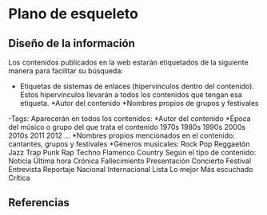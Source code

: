 # Plano de esqueleto
## Diseño de la información
Los contenidos publicados en la web estarán etiquetados de la siguiente manera para facilitar su búsqueda:

- Etiquetas de sistemas de enlaces (hipervínculos dentro del contenido). Estos hipervínculos llevarán a todos los contenidos que tengan esa etiqueta.
*Autor del contenido
*Nombres propios de grupos y festivales

-Tags:
Aparecerán en todos los contenidos:
*Autor del contenido
*Época del músico o grupo del que trata el contenido
1970s
1980s
1990s
2000s
2010s
2011
2012
… 
*Nombres propios mencionados en el contenido: cantantes, grupos y festivales
*Géneros musicales:
Rock
Pop
Reggaetón
Jazz
Trap
Punk
Rap
Techno
Flamenco
Country
Según el tipo de contenido:
Noticia
Última hora
Crónica
Fallecimiento
Presentación
Concierto
Festival
Entrevista
Reportaje
Nacional
Internacional
Lista
Lo mejor
Más escuchado
Crítica

## Referencias
